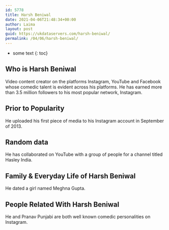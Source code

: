 ```yaml
---
id: 5778
title: Harsh Beniwal
date: 2021-04-06T21:48:34+00:00
author: Laima
layout: post
guid: https://ukdataservers.com/harsh-beniwal/
permalink: /04/06/harsh-beniwal/
---
```


* some text
{: toc}


## Who is Harsh Beniwal
                  
                  
                  
Video content creator on the platforms Instagram, YouTube and Facebook whose comedic talent is evident across his platforms. He has earned more than 3.5 million followers to his most popular network, Instagram.
                  
              
            
              
            
                
                
                
## Prior to Popularity
                  
                  
                  
He uploaded his first piece of media to his Instagram account in September of 2013.
                  
              
            
              
            
                
                
                
## Random data
                  
                  
                  
He has collaborated on YouTube with a group of people for a channel titled Hasley India.
                  
              
            
              
            
                
                
                
## Family & Everyday Life of Harsh Beniwal
                  
                  
                  
He dated a girl named Meghna Gupta.
                  
              
            
              
            
                
                
                
## People Related With Harsh Beniwal
                  
                  
                  
He and Pranav Punjabi are both well known comedic personalities on Instagram.
                  
              
            
              
            
                
              
            
              
              
            
            
              
            
          
          
          